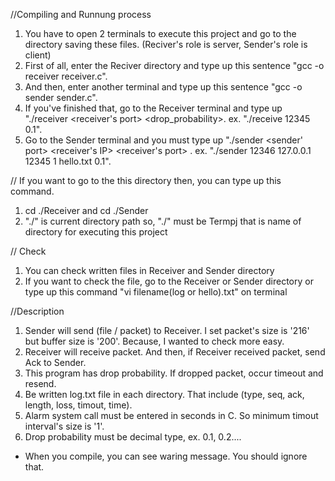 //Compiling and Runnung process
1. You have to open 2 terminals to execute this project and go to the directory saving these files.
(Reciver's role is server, Sender's role is client)
2. First of all, enter the Reciver directory and type up this sentence "gcc -o receiver receiver.c".
3. And then, enter another terminal and type up this sentence "gcc -o sender sender.c".
4. If you've finished that, go to the Receiver terminal and type up "./receiver <receiver's port> <drop_probability>. ex. "./receive 12345 0.1".
5. Go to the Sender terminal and you must type up "./sender <sender' port> <receiver's IP> <receiver's port> <timout interval> <file name> <drop probability>. ex. "./sender 12346 127.0.0.1 12345 1 hello.txt 0.1".

// If you want to go to the this directory then, you can type up this command.
1. cd ./Receiver and cd ./Sender 
2. "./" is current directory path so, "./" must be Termpj that is name of directory for executing this project

// Check
1. You can check written files in Receiver and Sender directory
2. If you want to check the file, go to the Receiver or Sender directory or type up this command "vi filename(log or hello).txt" on terminal

//Description
1. Sender will send (file / packet) to Receiver. I set packet's size is '216' but buffer size is '200'. Because, I wanted to check more easy. 
2. Receiver will receive packet. And then, if Receiver received packet, send Ack to Sender.
3. This program has drop probability. If dropped packet, occur timeout and resend.
4. Be written log.txt file in each directory. That include (type, seq, ack, length, loss, timout, time).
5. Alarm system call must be entered in seconds in C. So minimum timout interval's size is '1'.
6. Drop probability must be decimal type, ex. 0.1, 0.2....

* When you compile, you can see waring message. You should ignore that.